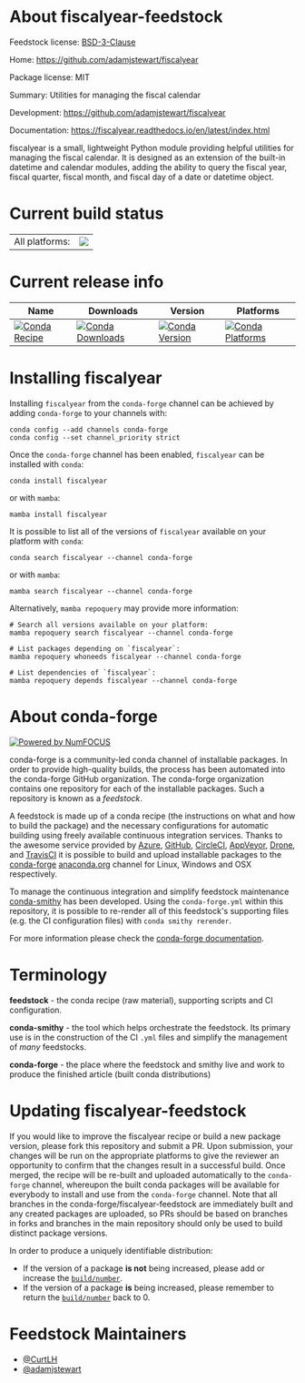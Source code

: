 About fiscalyear-feedstock
==========================

Feedstock license: [BSD-3-Clause](https://github.com/conda-forge/fiscalyear-feedstock/blob/main/LICENSE.txt)

Home: https://github.com/adamjstewart/fiscalyear

Package license: MIT

Summary: Utilities for managing the fiscal calendar

Development: https://github.com/adamjstewart/fiscalyear

Documentation: https://fiscalyear.readthedocs.io/en/latest/index.html

fiscalyear is a small, lightweight Python module providing helpful utilities
for managing the fiscal calendar. It is designed as an extension of the
built-in datetime and calendar modules, adding the ability to query the fiscal
year, fiscal quarter, fiscal month, and fiscal day of a date or datetime object.


Current build status
====================


<table><tr><td>All platforms:</td>
    <td>
      <a href="https://dev.azure.com/conda-forge/feedstock-builds/_build/latest?definitionId=6902&branchName=main">
        <img src="https://dev.azure.com/conda-forge/feedstock-builds/_apis/build/status/fiscalyear-feedstock?branchName=main">
      </a>
    </td>
  </tr>
</table>

Current release info
====================

| Name | Downloads | Version | Platforms |
| --- | --- | --- | --- |
| [![Conda Recipe](https://img.shields.io/badge/recipe-fiscalyear-green.svg)](https://anaconda.org/conda-forge/fiscalyear) | [![Conda Downloads](https://img.shields.io/conda/dn/conda-forge/fiscalyear.svg)](https://anaconda.org/conda-forge/fiscalyear) | [![Conda Version](https://img.shields.io/conda/vn/conda-forge/fiscalyear.svg)](https://anaconda.org/conda-forge/fiscalyear) | [![Conda Platforms](https://img.shields.io/conda/pn/conda-forge/fiscalyear.svg)](https://anaconda.org/conda-forge/fiscalyear) |

Installing fiscalyear
=====================

Installing `fiscalyear` from the `conda-forge` channel can be achieved by adding `conda-forge` to your channels with:

```
conda config --add channels conda-forge
conda config --set channel_priority strict
```

Once the `conda-forge` channel has been enabled, `fiscalyear` can be installed with `conda`:

```
conda install fiscalyear
```

or with `mamba`:

```
mamba install fiscalyear
```

It is possible to list all of the versions of `fiscalyear` available on your platform with `conda`:

```
conda search fiscalyear --channel conda-forge
```

or with `mamba`:

```
mamba search fiscalyear --channel conda-forge
```

Alternatively, `mamba repoquery` may provide more information:

```
# Search all versions available on your platform:
mamba repoquery search fiscalyear --channel conda-forge

# List packages depending on `fiscalyear`:
mamba repoquery whoneeds fiscalyear --channel conda-forge

# List dependencies of `fiscalyear`:
mamba repoquery depends fiscalyear --channel conda-forge
```


About conda-forge
=================

[![Powered by
NumFOCUS](https://img.shields.io/badge/powered%20by-NumFOCUS-orange.svg?style=flat&colorA=E1523D&colorB=007D8A)](https://numfocus.org)

conda-forge is a community-led conda channel of installable packages.
In order to provide high-quality builds, the process has been automated into the
conda-forge GitHub organization. The conda-forge organization contains one repository
for each of the installable packages. Such a repository is known as a *feedstock*.

A feedstock is made up of a conda recipe (the instructions on what and how to build
the package) and the necessary configurations for automatic building using freely
available continuous integration services. Thanks to the awesome service provided by
[Azure](https://azure.microsoft.com/en-us/services/devops/), [GitHub](https://github.com/),
[CircleCI](https://circleci.com/), [AppVeyor](https://www.appveyor.com/),
[Drone](https://cloud.drone.io/welcome), and [TravisCI](https://travis-ci.com/)
it is possible to build and upload installable packages to the
[conda-forge](https://anaconda.org/conda-forge) [anaconda.org](https://anaconda.org/)
channel for Linux, Windows and OSX respectively.

To manage the continuous integration and simplify feedstock maintenance
[conda-smithy](https://github.com/conda-forge/conda-smithy) has been developed.
Using the ``conda-forge.yml`` within this repository, it is possible to re-render all of
this feedstock's supporting files (e.g. the CI configuration files) with ``conda smithy rerender``.

For more information please check the [conda-forge documentation](https://conda-forge.org/docs/).

Terminology
===========

**feedstock** - the conda recipe (raw material), supporting scripts and CI configuration.

**conda-smithy** - the tool which helps orchestrate the feedstock.
                   Its primary use is in the construction of the CI ``.yml`` files
                   and simplify the management of *many* feedstocks.

**conda-forge** - the place where the feedstock and smithy live and work to
                  produce the finished article (built conda distributions)


Updating fiscalyear-feedstock
=============================

If you would like to improve the fiscalyear recipe or build a new
package version, please fork this repository and submit a PR. Upon submission,
your changes will be run on the appropriate platforms to give the reviewer an
opportunity to confirm that the changes result in a successful build. Once
merged, the recipe will be re-built and uploaded automatically to the
`conda-forge` channel, whereupon the built conda packages will be available for
everybody to install and use from the `conda-forge` channel.
Note that all branches in the conda-forge/fiscalyear-feedstock are
immediately built and any created packages are uploaded, so PRs should be based
on branches in forks and branches in the main repository should only be used to
build distinct package versions.

In order to produce a uniquely identifiable distribution:
 * If the version of a package **is not** being increased, please add or increase
   the [``build/number``](https://docs.conda.io/projects/conda-build/en/latest/resources/define-metadata.html#build-number-and-string).
 * If the version of a package **is** being increased, please remember to return
   the [``build/number``](https://docs.conda.io/projects/conda-build/en/latest/resources/define-metadata.html#build-number-and-string)
   back to 0.

Feedstock Maintainers
=====================

* [@CurtLH](https://github.com/CurtLH/)
* [@adamjstewart](https://github.com/adamjstewart/)


